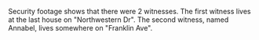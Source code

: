Security footage shows that there were 2 witnesses. 
The first witness lives at the last house on "Northwestern Dr". 
The second witness, named Annabel, lives somewhere 
on "Franklin Ave".
